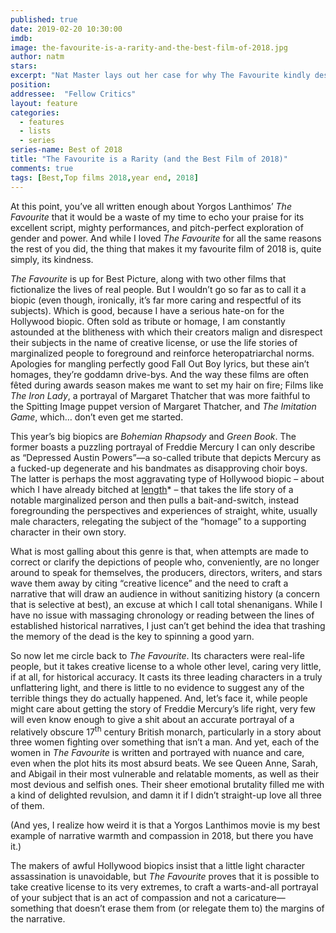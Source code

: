 ```yaml
---
published: true
date: 2019-02-20 10:30:00
imdb: 
image: the-favourite-is-a-rarity-and-the-best-film-of-2018.jpg
author: natm 
stars: 
excerpt: "Nat Master lays out her case for why The Favourite kindly deserves to be called the Best Film of 2018."
position: 
addressee:  "Fellow Critics"
layout: feature
categories: 
  - features
  - lists
  - series
series-name: Best of 2018
title: "The Favourite is a Rarity (and the Best Film of 2018)"
comments: true
tags: [Best,Top films 2018,year end, 2018]
---
```

At this point, you’ve all written enough about Yorgos Lanthimos’ _The Favourite_ that it would be a waste of my time to echo your praise for its excellent script, mighty performances, and pitch-perfect exploration of gender and power. And while I loved _The Favourite_ for all the same reasons the rest of you did, the thing that makes it my favourite film of 2018 is, quite simply, its kindness.

_The Favourite_ is up for Best Picture, along with two other films that fictionalize the lives of real people. But I wouldn’t go so far as to call it a biopic (even though, ironically, it’s far more caring and respectful of its subjects). Which is good, because I have a serious hate-on for the Hollywood biopic. Often sold as tribute or homage, I am constantly astounded at the blitheness with which their creators malign and disrespect their subjects in the name of creative license, or use the life stories of marginalized people to foreground and reinforce heteropatriarchal norms. Apologies for mangling perfectly good Fall Out Boy lyrics, but these ain’t homages, they’re goddamn drive-bys. And the way these films are often fêted during awards season makes me want to set my hair on fire; Films like _The Iron Lady_, a portrayal of Margaret Thatcher that was more faithful to the Spitting Image puppet version of Margaret Thatcher, and _The Imitation Game_, which… don’t even get me started.

This year’s big biopics are _Bohemian Rhapsody_ and _Green Book_. The former boasts a puzzling portrayal of Freddie Mercury I can only describe as “Depressed Austin Powers”—a so-called tribute that depicts Mercury as a fucked-up degenerate and his bandmates as disapproving choir boys. The latter is perhaps the most aggravating type of Hollywood biopic – about which I have already bitched at [length](http://www.dearcastandcrew.com/content/2016/2/23/race.html)\* – that takes the life story of a notable marginalized person and then pulls a bait-and-switch, instead foregrounding the perspectives and experiences of straight, white, usually male characters, relegating the subject of the “homage” to a supporting character in their own story.

What is most galling about this genre is that, when attempts are made to correct or clarify the depictions of people who, conveniently, are no longer around to speak for themselves, the producers, directors, writers, and stars wave them away by citing “creative licence” and the need to craft a narrative that will draw an audience in without sanitizing history (a concern that is selective at best), an excuse at which I call total shenanigans. While I have no issue with massaging chronology or reading between the lines of established historical narratives, I just can’t get behind the idea that trashing the memory of the dead is the key to spinning a good yarn.

So now let me circle back to _The Favourite_. Its characters were real-life people, but it takes creative license to a whole other level, caring very little, if at all, for historical accuracy. It casts its three leading characters in a truly unflattering light, and there is little to no evidence to suggest any of the terrible things they do actually happened. And, let’s face it, while people might care about getting the story of Freddie Mercury’s life right, very few will even know enough to give a shit about an accurate portrayal of a relatively obscure 17<sup>th</sup> century British monarch, particularly in a story about three women fighting over something that isn’t a man. And yet, each of the women in _The Favourite_ is written and portrayed with nuance and care, even when the plot hits its most absurd beats. We see Queen Anne, Sarah, and Abigail in their most vulnerable and relatable moments, as well as their most devious and selfish ones. Their sheer emotional brutality filled me with a kind of delighted revulsion, and damn it if I didn’t straight-up love all three of them.

(And yes, I realize how weird it is that a Yorgos Lanthimos movie is my best example of narrative warmth and compassion in 2018, but there you have it.)

The makers of awful Hollywood biopics insist that a little light character assassination is unavoidable, but _The Favourite_ proves that it is possible to take creative license to its very extremes, to craft a warts-and-all portrayal of your subject that is an act of compassion and not a caricature—something that doesn’t erase them from (or relegate them to) the margins of the narrative.